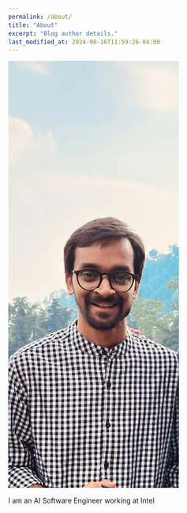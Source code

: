 ```yaml
---
permalink: /about/
title: "About"
excerpt: "Blog author details."
last_modified_at: 2024-08-16T11:59:26-04:00
---
```


![Auther's Image](/assets/images/dp.jpeg)

I am an AI Software Engineer working at Intel